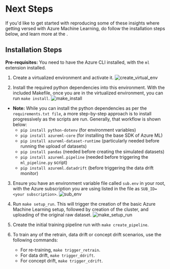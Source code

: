 # Next Steps
If you'd like to get started with reproducing some of these insights where getting versed with Azure Machine
Learning, do follow the installation steps below, and learn more at the <repo>.

## Installation Steps
**Pre-requisites:** You need to have the Azure CLI installed, with the `ml` extension installed.

1. Create a virtualized environment and activate it.
![create_virtual_env](./imgs/install_gifs/create_virtual_env.gif)

2. Install the required python dependencies into this environment. With the included Makefile, once you are in
   the virtualized environment, you can run `make install`.
![make_install](./imgs/install_gifs/make_install.gif)

- **Note:** While you can install the python dependencies as per the `requirements.txt file`, a more
  step-by-step approach is to install progressively as the scripts are run. Generally, that workflow is shown
  below:
	- `pip install python-dotenv` (for environment variables)
	- `pip install azureml-core` (for installing the base SDK of Azure ML)
	- `pip install azureml-dataset-runtime` (particularly needed before running the upload of datasets)
	- `pip install pandas` (needed before creating the simulated datasets)
	- `pip install azureml.pipeline` (needed before triggering the `ml_pipeline.py` script)
	- `pip install azureml.datadrift` (before triggering the data drift monitor)

3. Ensure you have an environment variable file called `sub.env` in your root, with the Azure subscription you
   are using listed in the file as `SUB_ID=<your subscription>`.
![sub_env](./imgs/install_gifs/sub_env_file.png)

4. Run `make setup_run`. This will trigger the creation of the basic Azure Machine Learning setup, followed by
   creation of the cluster, and uploading of the original raw dataset.
![make_setup_run](./imgs/install_gifs/make_setup_run.gif)

5. Create the initial training pipeline run with `make create_pipeline`.

6. To train any of the retrain, data drift or concept drift scenarios, use the following commands:
	- For re-training, `make trigger_retrain`.
	- For data drift, `make trigger_ddrift`.
	- For concept drift, `make trigger_cdrift`.
